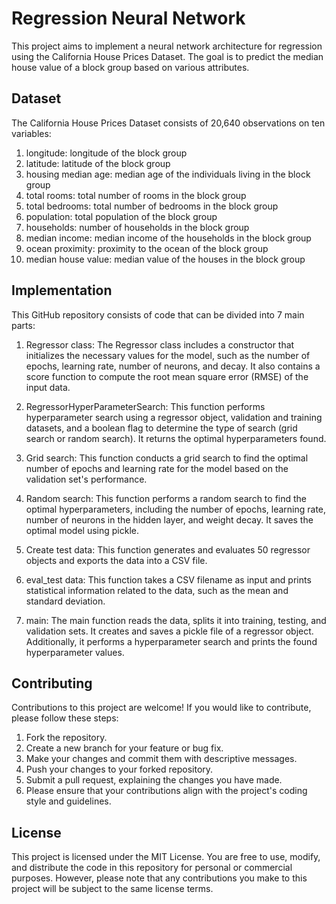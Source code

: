 # Regression Neural Network

This project aims to implement a neural network architecture for regression using the California House Prices Dataset. The goal is to predict the median house value of a block group based on various attributes.

## Dataset
The California House Prices Dataset consists of 20,640 observations on ten variables:

1. longitude: longitude of the block group
2. latitude: latitude of the block group
3. housing median age: median age of the individuals living in the block group
4. total rooms: total number of rooms in the block group
5. total bedrooms: total number of bedrooms in the block group
6. population: total population of the block group
7. households: number of households in the block group
8. median income: median income of the households in the block group
9. ocean proximity: proximity to the ocean of the block group
10. median house value: median value of the houses in the block group

## Implementation
This GitHub repository consists of code that can be divided into 7 main parts:

1. Regressor class: The Regressor class includes a constructor that initializes the necessary values for the model, such as the number of epochs, learning rate, number of neurons, and decay. It also contains a score function to compute the root mean square error (RMSE) of the input data.

2. RegressorHyperParameterSearch: This function performs hyperparameter search using a regressor object, validation and training datasets, and a boolean flag to determine the type of search (grid search or random search). It returns the optimal hyperparameters found.

3. Grid search: This function conducts a grid search to find the optimal number of epochs and learning rate for the model based on the validation set's performance.

4. Random search: This function performs a random search to find the optimal hyperparameters, including the number of epochs, learning rate, number of neurons in the hidden layer, and weight decay. It saves the optimal model using pickle.

5. Create test data: This function generates and evaluates 50 regressor objects and exports the data into a CSV file.

6. eval_test data: This function takes a CSV filename as input and prints statistical information related to the data, such as the mean and standard deviation.

7. main: The main function reads the data, splits it into training, testing, and validation sets. It creates and saves a pickle file of a regressor object. Additionally, it performs a hyperparameter search and prints the found hyperparameter values.

## Contributing
Contributions to this project are welcome! If you would like to contribute, please follow these steps:

1. Fork the repository.
2. Create a new branch for your feature or bug fix.
3. Make your changes and commit them with descriptive messages.
4. Push your changes to your forked repository.
5. Submit a pull request, explaining the changes you have made.
6. Please ensure that your contributions align with the project's coding style and guidelines.

## License
This project is licensed under the MIT License. You are free to use, modify, and distribute the code in this repository for personal or commercial purposes. However, please note that any contributions you make to this project will be subject to the same license terms.

